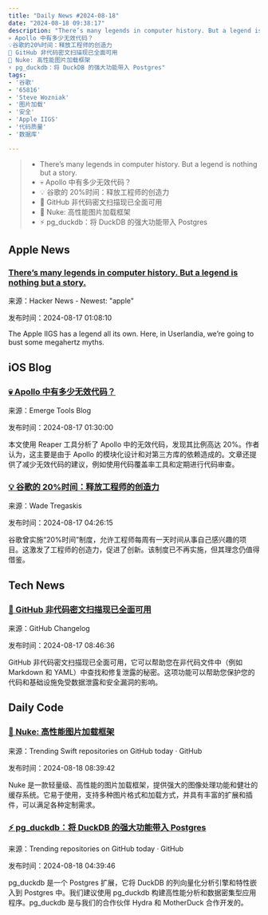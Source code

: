 ```yaml
---
title: "Daily News #2024-08-18"
date: "2024-08-18 09:38:17"
description: "There’s many legends in computer history. But a legend is nothing but a story.
💀 Apollo 中有多少无效代码？
💡谷歌的20%时间：释放工程师的创造力
🎉 GitHub 非代码密文扫描现已全面可用
🚀 Nuke: 高性能图片加载框架
⚡️ pg_duckdb：将 DuckDB 的强大功能带入 Postgres"
tags: 
- '谷歌'
- '65816'
- 'Steve Wozniak'
- '图片加载'
- '安全'
- 'Apple IIGS'
- '代码质量'
- '数据库'

---
```


> - There’s many legends in computer history. But a legend is nothing but a story.
> - 💀 Apollo 中有多少无效代码？
> - 💡 谷歌的 20%时间：释放工程师的创造力
> - 🎉 GitHub 非代码密文扫描现已全面可用
> - 🚀 Nuke: 高性能图片加载框架
> - ⚡️ pg_duckdb：将 DuckDB 的强大功能带入 Postgres

## Apple News

### [There’s many legends in computer history. But a legend is nothing but a story.](https://www.userlandia.com/home/iigs-mhz-myth)

来源：Hacker News - Newest: "apple"

发布时间：2024-08-17 01:08:10

The Apple IIGS has a legend all its own. Here, in Userlandia, we’re going to bust some megahertz myths.

## iOS Blog

### [💀 Apollo 中有多少无效代码？](https://www.emergetools.com/deep-dives/apollo)

来源：Emerge Tools Blog

发布时间：2024-08-17 01:30:00

本文使用 Reaper 工具分析了 Apollo 中的无效代码，发现其比例高达 20%。作者认为，这主要是由于 Apollo 的模块化设计和对第三方库的依赖造成的。文章还提供了减少无效代码的建议，例如使用代码覆盖率工具和定期进行代码审查。

### [💡 谷歌的 20%时间：释放工程师的创造力](https://wadetregaskis.com/red-light/)

来源：Wade Tregaskis

发布时间：2024-08-17 04:26:15

谷歌曾实施“20%时间”制度，允许工程师每周有一天时间从事自己感兴趣的项目。这激发了工程师的创造力，促进了创新。该制度已不再实施，但其理念仍值得借鉴。

## Tech News

### [🎉 GitHub 非代码密文扫描现已全面可用](https://github.blog/changelog/2024-08-16-secret-scanning-for-non-code-github-surfaces-is-now-generally-available)

来源：GitHub Changelog

发布时间：2024-08-17 08:46:36

GitHub 非代码密文扫描现已全面可用，它可以帮助您在非代码文件中（例如 Markdown 和 YAML）中查找和修复泄露的秘密。这项功能可以帮助您保护您的代码和基础设施免受数据泄露和安全漏洞的影响。

## Daily Code

### [🚀 Nuke: 高性能图片加载框架](https://github.com/kean/Nuke)

来源：Trending Swift repositories on GitHub today · GitHub

发布时间：2024-08-18 08:39:42

Nuke 是一款轻量级、高性能的图片加载框架，提供强大的图像处理功能和健壮的缓存系统。它易于使用，支持多种图片格式和加载方式，并具有丰富的扩展和插件，可以满足各种定制需求。

### [⚡️ pg_duckdb：将 DuckDB 的强大功能带入 Postgres](https://github.com/duckdb/pg_duckdb)

来源：Trending repositories on GitHub today · GitHub

发布时间：2024-08-18 04:39:46

pg_duckdb 是一个 Postgres 扩展，它将 DuckDB 的列向量化分析引擎和特性嵌入到 Postgres 中。我们建议使用 pg_duckdb 构建高性能分析和数据密集型应用程序。pg_duckdb 是与我们的合作伙伴 Hydra 和 MotherDuck 合作开发的。
